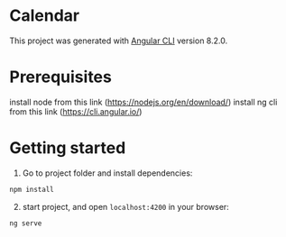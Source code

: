 # Calendar

This project was generated with [Angular CLI](https://github.com/angular/angular-cli) version 8.2.0.

# Prerequisites
install node from this link (https://nodejs.org/en/download/)
install ng cli from this link (https://cli.angular.io/)

# Getting started

1. Go to project folder and install dependencies:
 ```sh
 npm install
 ```

2. start project, and open `localhost:4200` in your browser:
 ```sh
 ng serve
 ```



